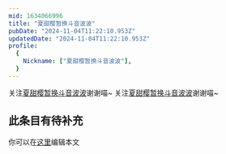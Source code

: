 ```yaml
---
mid: 1634066996
title: "夏甜樱暂换斗音波波"
pubDate: "2024-11-04T11:22:10.953Z"
updatedDate: "2024-11-04T11:22:10.953Z"
profile:
  {
    Nickname: ["夏甜樱暂换斗音波波"],
  }
---
```


关注[夏甜樱暂换斗音波波](https://space.bilibili.com/1634066996)谢谢喵~ 关注[夏甜樱暂换斗音波波](https://space.bilibili.com/1634066996)谢谢喵~

## 此条目有待补充
你可以在[这里](https://github.com/Yuhanawa/VTuber.ICU/edit/master/src/content/v/夏甜樱暂换斗音波波/index.md)编辑本文
